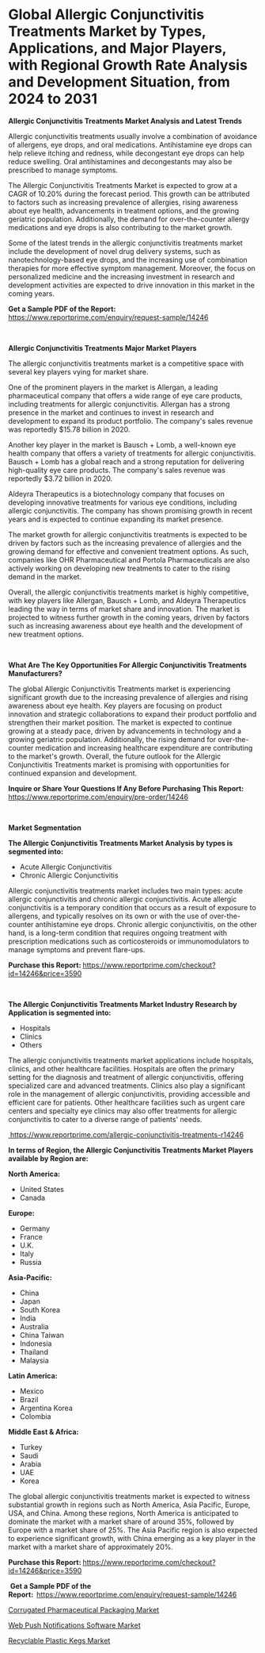 <p><h1>Global Allergic Conjunctivitis Treatments Market by Types, Applications, and Major Players, with Regional Growth Rate Analysis and Development Situation, from 2024 to 2031</h1></p><p><strong>Allergic Conjunctivitis Treatments Market Analysis and Latest Trends</strong></p>
<p><p>Allergic conjunctivitis treatments usually involve a combination of avoidance of allergens, eye drops, and oral medications. Antihistamine eye drops can help relieve itching and redness, while decongestant eye drops can help reduce swelling. Oral antihistamines and decongestants may also be prescribed to manage symptoms.</p><p>The Allergic Conjunctivitis Treatments Market is expected to grow at a CAGR of 10.20% during the forecast period. This growth can be attributed to factors such as increasing prevalence of allergies, rising awareness about eye health, advancements in treatment options, and the growing geriatric population. Additionally, the demand for over-the-counter allergy medications and eye drops is also contributing to the market growth.</p><p>Some of the latest trends in the allergic conjunctivitis treatments market include the development of novel drug delivery systems, such as nanotechnology-based eye drops, and the increasing use of combination therapies for more effective symptom management. Moreover, the focus on personalized medicine and the increasing investment in research and development activities are expected to drive innovation in this market in the coming years.</p></p>
<p><strong>Get a Sample PDF of the Report:&nbsp;</strong> <a href="https://www.reportprime.com/enquiry/request-sample/14246">https://www.reportprime.com/enquiry/request-sample/14246</a></p>
<p>&nbsp;</p>
<p><strong>Allergic Conjunctivitis Treatments Major Market Players</strong></p>
<p><p>The allergic conjunctivitis treatments market is a competitive space with several key players vying for market share. </p><p>One of the prominent players in the market is Allergan, a leading pharmaceutical company that offers a wide range of eye care products, including treatments for allergic conjunctivitis. Allergan has a strong presence in the market and continues to invest in research and development to expand its product portfolio. The company's sales revenue was reportedly $15.78 billion in 2020.</p><p>Another key player in the market is Bausch + Lomb, a well-known eye health company that offers a variety of treatments for allergic conjunctivitis. Bausch + Lomb has a global reach and a strong reputation for delivering high-quality eye care products. The company's sales revenue was reportedly $3.72 billion in 2020.</p><p>Aldeyra Therapeutics is a biotechnology company that focuses on developing innovative treatments for various eye conditions, including allergic conjunctivitis. The company has shown promising growth in recent years and is expected to continue expanding its market presence. </p><p>The market growth for allergic conjunctivitis treatments is expected to be driven by factors such as the increasing prevalence of allergies and the growing demand for effective and convenient treatment options. As such, companies like OHR Pharmaceutical and Portola Pharmaceuticals are also actively working on developing new treatments to cater to the rising demand in the market.</p><p>Overall, the allergic conjunctivitis treatments market is highly competitive, with key players like Allergan, Bausch + Lomb, and Aldeyra Therapeutics leading the way in terms of market share and innovation. The market is projected to witness further growth in the coming years, driven by factors such as increasing awareness about eye health and the development of new treatment options.</p></p>
<p>&nbsp;</p>
<p><strong>What Are The Key Opportunities For Allergic Conjunctivitis Treatments Manufacturers?</strong></p>
<p><p>The global Allergic Conjunctivitis Treatments market is experiencing significant growth due to the increasing prevalence of allergies and rising awareness about eye health. Key players are focusing on product innovation and strategic collaborations to expand their product portfolio and strengthen their market position. The market is expected to continue growing at a steady pace, driven by advancements in technology and a growing geriatric population. Additionally, the rising demand for over-the-counter medication and increasing healthcare expenditure are contributing to the market's growth. Overall, the future outlook for the Allergic Conjunctivitis Treatments market is promising with opportunities for continued expansion and development.</p></p>
<p><strong>Inquire or Share Your Questions If Any Before Purchasing This Report:</strong> <a href="https://www.reportprime.com/enquiry/pre-order/14246">https://www.reportprime.com/enquiry/pre-order/14246</a></p>
<p>&nbsp;</p>
<p><strong>Market Segmentation</strong></p>
<p><strong>The Allergic Conjunctivitis Treatments Market Analysis by types is segmented into:</strong></p>
<p><ul><li>Acute Allergic Conjunctivitis</li><li>Chronic Allergic Conjunctivitis</li></ul></p>
<p><p>Allergic conjunctivitis treatments market includes two main types: acute allergic conjunctivitis and chronic allergic conjunctivitis. Acute allergic conjunctivitis is a temporary condition that occurs as a result of exposure to allergens, and typically resolves on its own or with the use of over-the-counter antihistamine eye drops. Chronic allergic conjunctivitis, on the other hand, is a long-term condition that requires ongoing treatment with prescription medications such as corticosteroids or immunomodulators to manage symptoms and prevent flare-ups.</p></p>
<p><strong>Purchase this Report:&nbsp;</strong><a href="https://www.reportprime.com/checkout?id=14246&price=3590">https://www.reportprime.com/checkout?id=14246&price=3590</a></p>
<p>&nbsp;</p>
<p><strong>The Allergic Conjunctivitis Treatments Market Industry Research by Application is segmented into:</strong></p>
<p><ul><li>Hospitals</li><li>Clinics</li><li>Others</li></ul></p>
<p><p>The allergic conjunctivitis treatments market applications include hospitals, clinics, and other healthcare facilities. Hospitals are often the primary setting for the diagnosis and treatment of allergic conjunctivitis, offering specialized care and advanced treatments. Clinics also play a significant role in the management of allergic conjunctivitis, providing accessible and efficient care for patients. Other healthcare facilities such as urgent care centers and specialty eye clinics may also offer treatments for allergic conjunctivitis to cater to a diverse range of patients' needs.</p></p>
<p><a href="https://www.reportprime.com/allergic-conjunctivitis-treatments-r14246">&nbsp;https://www.reportprime.com/allergic-conjunctivitis-treatments-r14246</a></p>
<p><strong>In terms of Region, the Allergic Conjunctivitis Treatments Market Players available by Region are:</strong></p>
<p>
    <p> <strong> North America: </strong>
        <ul>
            <li>United States</li>
            <li>Canada</li>
        </ul>
        </p> 
    <p> <strong> Europe: </strong>
        <ul>
            <li>Germany</li>
            <li>France</li>
            <li>U.K.</li>
            <li>Italy</li>
            <li>Russia</li>
        </ul>
        </p> 
    <p> <strong> Asia-Pacific: </strong>
        <ul>
            <li>China</li>
            <li>Japan</li>
            <li>South Korea</li>
            <li>India</li>
            <li>Australia</li>
            <li>China Taiwan</li>
            <li>Indonesia</li>
            <li>Thailand</li>
            <li>Malaysia</li>
        </ul>
        </p> 
    <p> <strong> Latin America: </strong>
        <ul>
            <li>Mexico</li>
            <li>Brazil</li>
            <li>Argentina Korea</li>
            <li>Colombia</li>
        </ul>
        </p> 
    <p> <strong> Middle East & Africa: </strong>
        <ul>
            <li>Turkey</li>
            <li>Saudi</li>
            <li>Arabia</li>
            <li>UAE</li>
            <li>Korea</li>
        </ul>
    </p>
    </p>
<p><p>The global allergic conjunctivitis treatments market is expected to witness substantial growth in regions such as North America, Asia Pacific, Europe, USA, and China. Among these regions, North America is anticipated to dominate the market with a market share of around 35%, followed by Europe with a market share of 25%. The Asia Pacific region is also expected to experience significant growth, with China emerging as a key player in the market with a market share of approximately 20%.</p></p>
<p><strong>Purchase this Report: </strong><a href="https://www.reportprime.com/checkout?id=14246&price=3590">https://www.reportprime.com/checkout?id=14246&price=3590</a></p>
<p>&nbsp;<strong>Get a Sample PDF of the Report:&nbsp;&nbsp;</strong><a href="https://www.reportprime.com/enquiry/request-sample/14246">https://www.reportprime.com/enquiry/request-sample/14246</a></p>
<p><strong></strong></p>
<p><p><a href="https://view.publitas.com/reportprime-1/an-in-depth-analysis-of-the-global-corrugated-pharmaceutical-packaging-market-scope-and-its-rapid-growing-10-5-cagr-forcasted-for-period-from-2024-to-2031/">Corrugated Pharmaceutical Packaging Market</a></p><p><a href="https://view.publitas.com/reportprime-1/web-push-notifications-software-market-global-market-share-and-ranking-overall-sales-and-demand-forecast-2024-2031/">Web Push Notifications Software Market</a></p><p><a href="https://view.publitas.com/reportprime-1/recyclable-plastic-kegs-market-global-market-insights-and-sales-trends-2024-to-2031/">Recyclable Plastic Kegs Market</a></p></p>